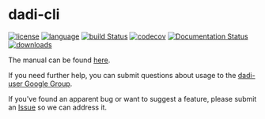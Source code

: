 # dadi-cli

[![license](https://img.shields.io/badge/license-Apache%202.0-red.svg?style=flat-square)](LICENSE) [![language](http://img.shields.io/badge/language-python-blue.svg?style=flat-square)](https://www.python.org/) [![build Status](https://img.shields.io/github/actions/workflow/status/xin-huang/dadi-cli/build.yml?branch=master&style=flat-square)](https://github.com/xin-huang/dadi-cli/actions) [![codecov](https://codecov.io/gh/xin-huang/dadi-cli/branch/master/graph/badge.svg?style=flat-square?token=GI66f4R3RF)](https://codecov.io/gh/xin-huang/dadi-cli) [![Documentation Status](https://readthedocs.org/projects/dadi-cli/badge/?version=latest?style=flat-square)](https://dadi-cli.readthedocs.io/en/latest/?badge=latest) [![downloads](https://anaconda.org/conda-forge/dadi-cli/badges/downloads.svg)](https://anaconda.org/conda-forge/dadi-cli)

The manual can be found [here](https://dadi-cli.readthedocs.io/en/latest/).

If you need further help, you can submit questions about usage to the [dadi-user Google Group](http://groups.google.com/group/dadi-user).

If you've found an apparent bug or want to suggest a feature, please submit an [Issue](https://github.com/xin-huang/dadi-cli/issues) so we can address it.
